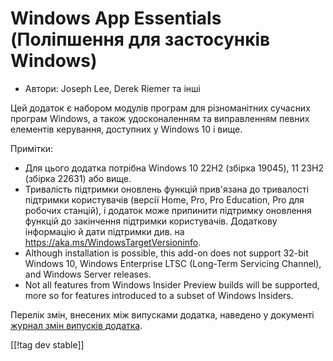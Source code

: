 # Windows App Essentials (Поліпшення для застосунків Windows) #

* Автори: Joseph Lee, Derek Riemer та інші

Цей додаток є набором модулів програм для різноманітних сучасних програм
Windows, а також удосконаленням та виправленням певних елементів керування,
доступних у Windows 10 і вище.

Примітки:

* Для цього додатка потрібна Windows 10 22H2 (збірка 19045), 11 23H2 (збірка
  22631) або вище.
* Тривалість підтримки оновлень функцій прив'язана до тривалості підтримки
  користувачів (версії Home, Pro, Pro Education, Pro для робочих станцій), і
  додаток може припинити підтримку оновлення функцій до закінчення підтримки
  користувачів. Додаткову інформацію й дати підтримки див. на
  <https://aka.ms/WindowsTargetVersioninfo>.
* Although installation is possible, this add-on does not support 32-bit
  Windows 10, Windows Enterprise LTSC (Long-Term Servicing Channel), and
  Windows Server releases.
* Not all features from Windows Insider Preview builds will be supported,
  more so for features introduced to a subset of Windows Insiders.

Перелік змін, внесених між випусками додатка, наведено у документі [журнал
змін випусків додатка][1].

[[!tag dev stable]]

[1]: https://github.com/josephsl/wintenapps/blob/main/changes.md
